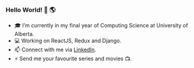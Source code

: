 ### Hello World! 👋 🌎

- 🎓 I’m currently in my final year of Computing Science at University of Alberta.
- 💻 Working on ReactJS, Redux and Django.
- 📫 Connect with me via [LinkedIn](https://www.linkedin.com/in/joe-ha-246a2b171/).
- ⚡ Send me your favourite series and movies 📺.

